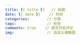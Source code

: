 ```yaml
---
title: {{ title }}   // 标题
date: {{ date }}    // 时间
categories:        // 分类
tags:              // 标签
comments: true    // 是否开启评论
img:               // 自定义缩略图
---
```

